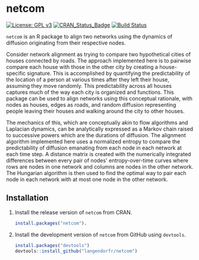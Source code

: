 # netcom
[![License: GPL v3](https://img.shields.io/badge/License-GPL%20v3-blue.svg)](http://www.gnu.org/licenses/gpl-3.0)
[![CRAN_Status_Badge](http://www.r-pkg.org/badges/version/netcom)](https://cran.r-project.org/package=netcom)
[![Build Status](https://travis-ci.org/langendorfr/netcom.svg?branch=master)](https://travis-ci.org/langendorfr/netcom)

`netcom` is an R package to align two networks using the dynamics of diffusion originating from their respective nodes.

Consider network alignment as trying to compare two hypothetical cities of houses connected by roads. The approach implemented here is to pairwise compare each house with those in the other city by creating a house-specific signature. This is accomplished by quantifying the predictability of the location of a person at various times after they left their house, assuming they move randomly. This predictability across all houses captures much of the way each city is organized and functions. This package can be used to align networks using this conceptual rationale, with nodes as houses, edges as roads, and random diffusion representing people leaving their houses and walking around the city to other houses. 

The mechanics of this, which are conceptually akin to flow algorithms and Laplacian dynamics, can be analytically expressed as a Markov chain raised to successive powers which are the durations of diffusion. The alignment algorithm implemented here uses a normalized entropy to compare the predictability of diffusion emanating from each node in each network at each time step. A distance matrix is created with the numerically integrated differences between every pair of nodes' entropy-over-time curves where rows are nodes in one network and columns are nodes in the other network. The Hungarian algorithm is then used to find the optimal way to pair each node in each network with at most one node in the other network. 


## Installation
1. Install the release version of `netcom` from CRAN. 
	```R
	install.packages("netcom").
	```

2. Install the development version of `netcom` from GitHub using `devtools`.
	```R
	install.packages("devtools")
	devtools::install_github("langendorfr/netcom")
	```
